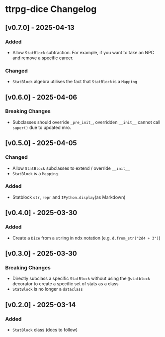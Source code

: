 # ttrpg-dice Changelog

## [v0.7.0] - 2025-04-13

### Added

- Allow `StatBlock` subtraction. For example, if you want to take an NPC and remove a specific career.

### Changed

- `StatBlock` algebra utilises the fact that `StatBlock` is a `Mapping`

## [v0.6.0] - 2025-04-06

### Breaking Changes

- Subclasses should override `_pre_init_`, overridden `__init__` cannot call `super()` due to updated mro.

## [v0.5.0] - 2025-04-05

### Changed

- Allow `StatBlock` subclasses to extend / override `__init__`
- `StatBlock` is a `Mapping`

### Added

- Statblock `str`, `repr` and `IPython.display`(as Markdown)

## [v0.4.0] - 2025-03-30

### Added

- Create a `Dice` from a `str`ing in ndx notation (e.g. `d.from_str("2d4 + 3")`)

## [v0.3.0] - 2025-03-30

### Breaking Changes

- Directly subclass a specific `StatBlock` without using the `@statblock` decorator to create a specific set of stats as a class
- `StatBlock` is no longer a `dataclass`

## [v0.2.0] - 2025-03-14

### Added

- `StatBlock` class (docs to follow)
